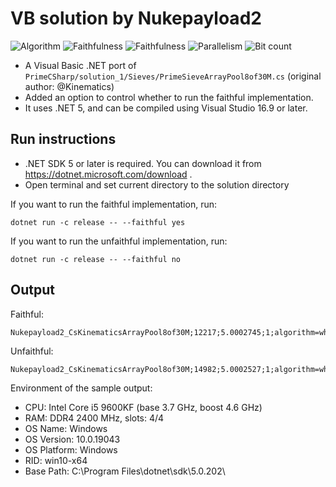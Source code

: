 # VB solution by Nukepayload2

![Algorithm](https://img.shields.io/badge/Algorithm-wheel-green)
![Faithfulness](https://img.shields.io/badge/Faithful-no-yellowgreen)
![Faithfulness](https://img.shields.io/badge/Faithful-yes-green)
![Parallelism](https://img.shields.io/badge/Parallel-no-green)
![Bit count](https://img.shields.io/badge/Bits-1-green)

- A Visual Basic .NET port of `PrimeCSharp/solution_1/Sieves/PrimeSieveArrayPool8of30M.cs` (original author: @Kinematics)
- Added an option to control whether to run the faithful implementation.
- It uses .NET 5, and can be compiled using Visual Studio 16.9 or later.

## Run instructions 

- .NET SDK 5 or later is required. You can download it from https://dotnet.microsoft.com/download .
- Open terminal and set current directory to the solution directory

If you want to run the faithful implementation, run:
```console
dotnet run -c release -- --faithful yes
```

If you want to run the unfaithful implementation, run:
```console
dotnet run -c release -- --faithful no
```

## Output
Faithful:
```
Nukepayload2_CsKinematicsArrayPool8of30M;12217;5.0002745;1;algorithm=wheel,faithful=yes,bits=1
```

Unfaithful:
```
Nukepayload2_CsKinematicsArrayPool8of30M;14982;5.0002527;1;algorithm=wheel,faithful=no,bits=1
```

Environment of the sample output:
- CPU:         Intel Core i5 9600KF (base 3.7 GHz, boost 4.6 GHz)
- RAM:         DDR4 2400 MHz, slots: 4/4
- OS Name:     Windows
- OS Version:  10.0.19043
- OS Platform: Windows
- RID:         win10-x64
- Base Path:   C:\Program Files\dotnet\sdk\5.0.202\
